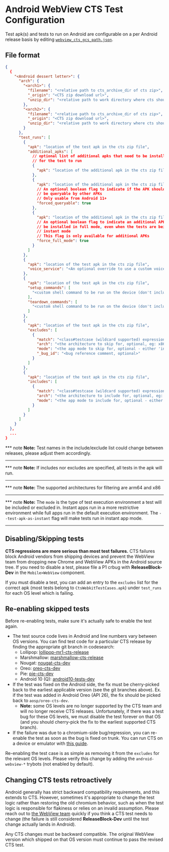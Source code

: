 # Android WebView CTS Test Configuration

Test apk(s) and tests to run on Android are configurable on a per
Android release basis by editing
[`webview_cts_gcs_path.json`](webview_cts_gcs_path.json).

## File format
```json
{
  {
    "<Android dessert letter>": {
      "arch": {
        "<arch1>": {
          "filename": "<relative path to cts_archive_dir of cts zip>",
          "_origin": "<CTS zip download url>",
          "unzip_dir": "<relative path to work directory where cts should be unzipped to>"
        },
        "<arch2>": {
          "filename": "<relative path to cts_archive_dir of cts zip>",
          "_origin": "<CTS zip download url>",
          "unzip_dir": "<relative path to work directory where cts should be unzipped to>"
        }
      },
      "test_runs": [
        {
          "apk": "location of the test apk in the cts zip file",
          "additional_apks": [
            // optional list of additional apks that need to be installed
            // for the test to run
            {
              "apk": "location of the additional apk in the cts zip file",
            },
            {
              "apk": "location of the additional apk in the cts zip file",
              // An optional boolean flag to indicate if the APK should
              // be queryable by other APKs
              // Only usable from Android 11+
              "forced_queryable": true
            },
            {
              "apk": "location of the additional apk in the cts zip file",
              // An optional boolean flag to indicate an additional APK should always
              // be installed in full mode, even when the tests are being run in
              // instant mode
              // This flag is only available for additional APKs
              "force_full_mode": true
            }
          ]
        },
        {
          "apk": "location of the test apk in the cts zip file",
          "voice_service": "<An optional override to use a custom voice service, eg: android.assist.service/.MainInteractionService - used by CTS assistant tests>"
        },
        {
          "apk": "location of the test apk in the cts zip file",
          "setup_commands": [
            "<custom shell command to be run on the device (don't include 'adb shell') as a setup step>"
          ],
          "teardown_commands": [
            "<custom shell command to be run on the device (don't include 'adb shell') as a teardown step>"
          ]
        },
        {
          "apk": "location of the test apk in the cts zip file",
          "excludes": [
            {
              "match": "<class#testcase (wildcard supported) expression of test to skip>",
              "arch": "<the architecture to skip for, optional, eg: x86 - if not provided, will match all architectures>",
              "mode": "<the app mode to skip for, optional - either 'instant' or 'full' - if not provided, will run in all modes>",
              "_bug_id": "<bug reference comment, optional>"
            }
          ]
        },
        {
          "apk": "location of the test apk in the cts zip file",
          "includes": [
            {
              "match": "<class#testcase (wildcard supported) expression of test to run>",
              "arch": "<the architecture to include for, optional, eg: arm64 - if not provided, will match all architectures>",
              "mode": "<the app mode to include for, optional - either 'instant' or 'full' - if not provided, will run in all modes>"
            }
          ]
        }
      ]
    }
  },
  ...
}
```

*** note
**Note:** Test names in the include/exclude list could change between releases,
please adjust them accordingly.
***

*** note
**Note:** If includes nor excludes are specified, all tests in the apk will run.
***

*** note
**Note:** The supported architectures for filtering are arm64 and x86
***

*** note
**Note:** The `mode` is the type of test execution environment a test will be
included or excluded in. Instant apps run in a more restrictive environment
while full apps run in the default execution environment.
The `--test-apk-as-instant` flag will make tests run in instant app mode.
***

## Disabling/Skipping tests

**CTS regressions are more serious than most test failures.** CTS failures block
Android vendors from shipping devices and prevent the WebView team from dropping
new Chrome and WebView APKs in the Android source tree. If you need to disable a
test, please file a P1 crbug with **ReleaseBlock-Dev** in the `Mobile>WebView`
component.

If you must disable a test, you can add an entry to the `excludes` list for the
correct apk (most tests belong to `CtsWebkitTestCases.apk`) under `test_runs`
for each OS level which is failing.

## Re-enabling skipped tests

Before re-enabling tests, make sure it's actually safe to enable the test again.

* The test source code lives in Android and line numbers vary between OS
  versions. You can find test code for a particular CTS release by finding the
  appropriate git branch in codesearch:
    * Lollipop: [lollipop-mr1-cts-release]
    * Marshmallow: [marshmallow-cts-release]
    * Nougat: [nougat-cts-dev]
    * Oreo: [oreo-cts-dev]
    * Pie: [pie-cts-dev]
    * Android 10 (Q): [android10-tests-dev]
* If the test was fixed on the Android side, the fix must be cherry-picked back
  to the earliest applicable version (see the git branches above). Ex. if the
  test was added in Android Oreo (API 26), the fix should be picked back to
  `aosp/oreo-cts-dev`.
    * **Note:** some OS levels are no longer supported by the CTS team and will
      no longer receive CTS releases. Unfortunately, if there was a test bug for
      these OS levels, we must disable the test forever on that OS (and you
      should cherry-pick the fix to the earliest supported CTS branch).
* If the failure was due to a chromium-side bug/regression, you can re-enable
  the test as soon as the bug is fixed on trunk. You can run CTS on a device or
  emulator with [this guide](/android_webview/docs/test-instructions.md#cts).

Re-enabling the test case is as simple as removing it from the `excludes` for
the relevant OS levels. Please verify this change by adding the
`android-webview-*` trybots (not enabled by default).

## Changing CTS tests retroactively

Android generally has strict backward compatibility requirements, and this
extends to CTS. However, sometimes it's appropriate to change the test logic
rather than restoring the old chromium behavior, such as when the test logic is
responsible for flakiness or relies on an invalid assumption. Please reach out
to [the WebView team][1] quickly if you think a CTS test needs to change (the
failure is still considered **ReleaseBlock-Dev** until the test change actually
lands in Android).

Any CTS changes must be backward compatible. The original WebView version which
shipped on that OS version must continue to pass the revised CTS test.

[1]: https://groups.google.com/a/chromium.org/forum/#!forum/android-webview-dev
[lollipop-mr1-cts-release]: https://cs.android.com/android/platform/superproject/+/lollipop-mr1-cts-release:cts/tests/tests/webkit/src/android/webkit/cts/
[marshmallow-cts-release]: https://cs.android.com/android/platform/superproject/+/marshmallow-cts-release:cts/tests/tests/webkit/src/android/webkit/cts/
[nougat-cts-dev]: https://cs.android.com/android/platform/superproject/+/nougat-cts-dev:cts/tests/tests/webkit/src/android/webkit/cts/
[oreo-cts-dev]: https://cs.android.com/android/platform/superproject/+/oreo-cts-dev:cts/tests/tests/webkit/src/android/webkit/cts/
[pie-cts-dev]: https://cs.android.com/android/platform/superproject/+/pie-cts-dev:cts/tests/tests/webkit/src/android/webkit/cts/
[android10-tests-dev]: https://cs.android.com/android/platform/superproject/+/android10-tests-dev:cts/tests/tests/webkit/src/android/webkit/cts/
